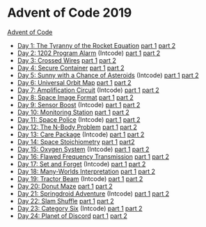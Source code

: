 # Advent of Code 2019

[Advent of Code](https://adventofcode.com/2019)

- [Day 1: The Tyranny of the Rocket
  Equation](https://adventofcode.com/2019/day/1) [part 1](day01_p1) [part
  2](day01_p2)
- [Day 2: 1202 Program Alarm](https://adventofcode.com/2019/day/2) (Intcode) [part 1](day02_p1) [part 2](day02_p2)
- [Day 3: Crossed Wires](https://adventofcode.com/2019/day/3) [part 1](day03_p1) [part 2](day03_p2)
- [Day 4: Secure Container](https://adventofcode.com/2019/day/4) [part 1](day04_p1) [part 2](day04_p2)
- [Day 5: Sunny with a Chance of
  Asteroids](https://adventofcode.com/2019/day/5) (Intcode) [part 1](day05_p1) [part
  2](day05_p2)
- [Day 6: Universal Orbit Map](https://adventofcode.com/2019/day/6) [part 1](day06_p1) [part 2](day06_p2)
- [Day 7: Amplification Circuit](https://adventofcode.com/2019/day/7) (Intcode) [part 1](day07_p1) [part 2](day07_p2)
- [Day 8: Space Image Format](https://adventofcode.com/2019/day/8) [part 1](day08_p1) [part 2](day08_p2)
- [Day 9: Sensor Boost](https://adventofcode.com/2019/day/9) (Intcode) [part 1](day09_p1) [part 2](day09_p2)
- [Day 10: Monitoring Station](https://adventofcode.com/2019/day/10) [part 1](day10_p1) [part 2](day10_p2)
- [Day 11: Space Police](https://adventofcode.com/2019/day/11) (Intcode) [part 1](day11_p1) [part 2](day11_p2)
- [Day 12: The N-Body Problem](https://adventofcode.com/2019/day/12) [part 1](day12_p1) [part 2](day12_p2)
- [Day 13: Care Package](https://adventofcode.com/2019/day/13) (Intcode) [part 1](day13_p1) [part 2](day13_p2)
- [Day 14: Space Stoichiometry](https://adventofcode.com/2019/day/14) [part 1](day14_p1) [part2](day14_p2)
- [Day 15: Oxygen System](https://adventofcode.com/2019/day/15) (Intcode) [part 1](day15_p1) [part 2](day15_p2)
- [Day 16: Flawed Frequency
  Transmission](https://adventofcode.com/2019/day/16) [part 1](day16_p1) [part 2](day16_p2)
- [Day 17: Set and Forget](https://adventofcode.com/2019/day/17) (Intcode) [part 1](day17_p1) [part 2](day17_p2)
- [Day 18: Many-Worlds Interpretation](https://adventofcode.com/2019/day/18) [part 1](day18_p1) [part 2](day18_p2)
- [Day 19: Tractor Beam](https://adventofcode.com/2019/day/19) (Intcode) [part 1](day19_p1) [part 2](day19_p2)
- [Day 20: Donut Maze](https://adventofcode.com/2019/day/20) [part
  1](day20_p1) [part 2](day20_p2)
- [Day 21: Springdroid Adventure](https://adventofcode.com/2019/day/21)
  (Intcode) [part 1](day21_p1) [part 2](day21_p2)
- [Day 22: Slam Shuffle](https://adventofcode.com/2019/day/22) [part
  1](day22_p1) [part 2](day22_p2)
- [Day 23: Category Six](https://adventofcode.com/2019/day/23) (Intcode) [part
  1](day23_p1) [part 2](day23_p2)
- [Day 24: Planet of Discord](https://adventofcode.com/2019/day/24) [part
  1](day24_p1) [part 2](day24_p2)

